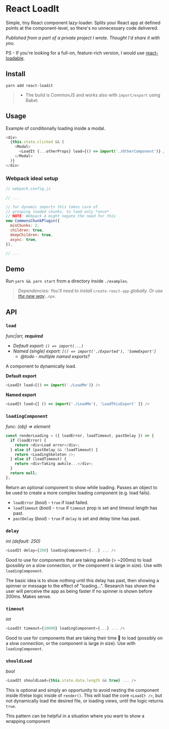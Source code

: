 # React LoadIt
Simple, tiny React component lazy-loader. Splits your React app at defined points at the component-level, so there's no unnecessary code delivered.

*Published from a part of a private project I wrote. Thought I'd share it with you.*

PS - If you're looking for a full-on, feature-rich version, I would use [react-loadable](https://github.com/jamiebuilds/react-loadable).

## Install
`yarn add react-loadit`

 > * The build is CommonJS and works also with `import/export` using Babel.

## Usage

Example of conditionally loading inside a modal.

```js
<div>
  {this.state.clicked && (
    <Modal>
      <LoadIt {...otherProps} load={() => import('./OtherComponent')} />
    </Modal>
  )}
</div>
```

### Webpack ideal setup

```js
// webpack.config.js

// ...

// for dynamic imports this takes care of
// grouping loaded chunks, to load only *once*
// NOTE: Webpack 4 might negate the need for this
new CommonsChunkPlugin({
  minChunks: 2,
  children: true,
  deepChildren: true,
  async: true,
}),

// ...
```

## Demo

Run `yarn && yarn start` from a directory inside `./examples`.

> *Dependencies: You'll need to install `create-react-app` globally. Or use [the new way](https://medium.com/@maybekatz/introducing-npx-an-npm-package-runner-55f7d4bd282b)...`npx`.*

## API

### `load`

*func|arr, **required***
* *Default export: `() => import(...)`*
* *Named (single) export: `[() => import('./Exported'), 'SomeExport']`*
  * *@todo - multiple named exports?*

A component to dynamically load.

**Default export**

```js
<LoadIt load={() => import('./LoadMe')} />
```

**Named export**

```js
<LoadIt load={[ () => import('./LoadMe'), 'LoadThisExport' ]} />
```

### `loadingComponent`

*func: (obj) => element*

```js
const renderLoading = ({ loadError, loadTimeout, pastDelay }) => {
  if (loadError) {
    return <div>Load error</div>;
  } else if (pastDelay && !loadTimeout) {
    return <LoadingSkeleton />;
  } else if (loadTimeout) {
    return <div>Taking awhile...</div>;
  }
  return null;
};
```

Return an optional component to show while loading. Passes an object to be used to create a more complex loading component (e.g. load fails).

* `loadError` (*bool*) - `true` if load failed.
* `loadTimeout` (*bool*) - `true` if `timeout` prop is set and timeout length has past.
* `pastDelay` (*bool*) - `true` if `delay` is set and delay time has past.

### `delay`

*int (default: 250)*

```js
<LoadIt delay={200} loadingComponent={...} ... />
```

Good to use for components that are taking awhile (> ~200ms) to load (possibly on a slow connection, or the component is large in size). Use with `loadingComponent`.

The basic idea is to show nothing until this delay has past, then showing a spinner or message to the effect of "loading...". Research has shown the user will perceive the app as being faster if no spinner is shown before 200ms. Makes sense.

### `timeout`

*int*

```js
<LoadIt timeout={10000} loadingComponent={...} ... />
```

Good to use for components that are taking their time 🐢 to load (possibly on a slow connection, or the component is large in size). Use with `loadingComponent`.

### `shouldLoad`

*bool*

```js
<LoadIt shouldLoad={this.state.data.length && true} ... />
```

This is optional and simply an opportunity to avoid nesting the component inside if/else logic inside of `render()`. This will load the core `<LoadIt />`, but not dynamically load the desired file, or loading views, until the logic returns `true`.

This pattern can be helpful in a situation where you want to show a wrapping component
